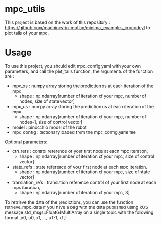 # mpc_utils
This project is based on the work of this repository : https://github.com/machines-in-motion/minimal_examples_crocoddyl to plot tails of your mpc.

# Usage
To use this project, you should edit mpc_config.yaml with your own parameters, and call the plot_tails function, the arguments of the function are :
- mpc_xs : numpy array storing the prediction xs at each iteration of the mpc
    - shape : np.ndarray[number of iteration of your mpc, number of nodes, size of state vector]
- mpc_us : numpy array storing the prediction us at each iteration of the mpc
    - shape : np.ndarray[number of iteration of your mpc, number of nodes-1, size of control vector]
- model : pinocchio model of the robot
- mpc_config : dictionary loaded from the mpc_config.yaml file

Optional parameters:
- ctrl_refs : control reference of your first node at each mpc iteration,
    - shape : np.ndarray[number of iteration of your mpc, size of control vector]
- state_refs : state reference of your first node at each mpc iteration,
    - shape : np.ndarray[number of iteration of your mpc, size of state vector]
- translation_refs : translation reference control of your first node at each mpc iteration,
    - shape : np.ndarray[number of iteration of your mpc, 3]

To retrieve the data of the predictions, you can use the function retrieve_mpc_data if you have a bag with the data published using ROS message std_msgs::Float64MultiArray on a single topic with the following format [x0, u0, x1, ..., uT-1, xT]

